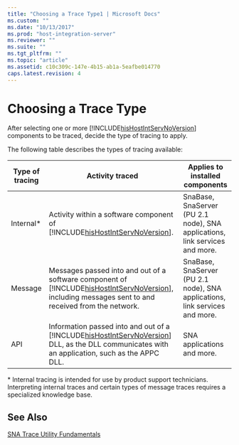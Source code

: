 ```yaml
---
title: "Choosing a Trace Type1 | Microsoft Docs"
ms.custom: ""
ms.date: "10/13/2017"
ms.prod: "host-integration-server"
ms.reviewer: ""
ms.suite: ""
ms.tgt_pltfrm: ""
ms.topic: "article"
ms.assetid: c10c309c-147e-4b15-ab1a-5eafbe014770
caps.latest.revision: 4
---
```

# Choosing a Trace Type
After selecting one or more [!INCLUDE[hisHostIntServNoVersion](../core/includes/hishostintservnoversion-md.md)] components to be traced, decide the type of tracing to apply.  
  
 The following table describes the types of tracing available:  
  
|Type of tracing|Activity traced|Applies to installed components|  
|---------------------|---------------------|-------------------------------------|  
|Internal*|Activity within a software component of [!INCLUDE[hisHostIntServNoVersion](../core/includes/hishostintservnoversion-md.md)].|SnaBase, SnaServer (PU 2.1 node), SNA applications, link services and more.|  
|Message|Messages passed into and out of a software component of [!INCLUDE[hisHostIntServNoVersion](../core/includes/hishostintservnoversion-md.md)], including messages sent to and received from the network.|SnaBase, SnaServer (PU 2.1 node), SNA applications, link services and more.|  
|API|Information passed into and out of a [!INCLUDE[hisHostIntServNoVersion](../core/includes/hishostintservnoversion-md.md)] DLL, as the DLL communicates with an application, such as the APPC DLL.|SNA applications and more.|  
  
 \* Internal tracing is intended for use by product support technicians. Interpreting internal traces and certain types of message traces requires a specialized knowledge base.  
  
## See Also  
 [SNA Trace Utility Fundamentals](../core/sna-trace-utility-fundamentals.md)